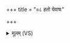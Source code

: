 +++
title = "०८ हतो येवाषः"

+++
<details><summary>मूलम् (VS)</summary>

ह॒तो येवा॑षः॒ क्रिमी॑णां ह॒तो न॑दनि॒मोत। सर्वा॒न्नि म॑ष्म॒षाक॑रं दृ॒षदा॒ खल्वाँ॑ इव ॥
</details>